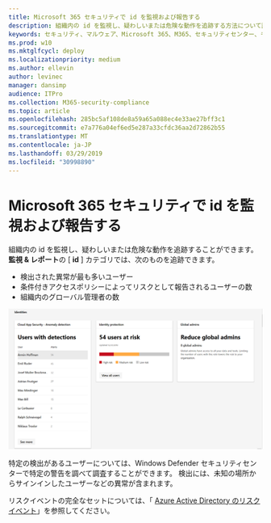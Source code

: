 ```yaml
---
title: Microsoft 365 セキュリティで id を監視および報告する
description: 組織内の id を監視し、疑わしいまたは危険な動作を追跡する方法について説明します。
keywords: セキュリティ、マルウェア、Microsoft 365、M365、セキュリティセンター、モニター、レポート、id
ms.prod: w10
ms.mktglfcycl: deploy
ms.localizationpriority: medium
ms.author: ellevin
author: levinec
manager: dansimp
audience: ITPro
ms.collection: M365-security-compliance
ms.topic: article
ms.openlocfilehash: 285bc5af108de8a59a65a088ec4e33ae27bff3c1
ms.sourcegitcommit: e7a776a04ef6ed5e287a33cfdc36aa2d72862b55
ms.translationtype: MT
ms.contentlocale: ja-JP
ms.lasthandoff: 03/29/2019
ms.locfileid: "30998890"
---
```

# <a name="monitor-and-report-identities-in-microsoft-365-security"></a>Microsoft 365 セキュリティで id を監視および報告する

組織内の id を監視し、疑わしいまたは危険な動作を追跡することができます。 **監視 & レポート**の [ **id** ] カテゴリでは、次のものを追跡できます。

* 検出された異常が最も多いユーザー
* 条件付きアクセスポリシーによってリスクとして報告されるユーザーの数
* 組織内のグローバル管理者の数

![監視 & レポートページの id カテゴリ](./media/security-docs/identities.png)

特定の検出があるユーザーについては、Windows Defender セキュリティセンターで特定の警告を調べて調査することができます。 検出には、未知の場所からサインインしたユーザーなどの異常が含まれます。

リスクイベントの完全なセットについては、「 [Azure Active Directory のリスクイベント](https://docs.microsoft.com/azure/active-directory/reports-monitoring/concept-risk-events)」を参照してください。

